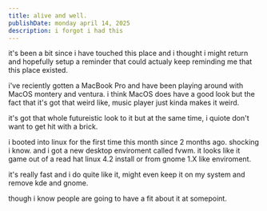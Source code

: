 ```yaml
---
title: alive and well.
publishDate: monday april 14, 2025
description: i forgot i had this
---
```



it's been a bit since i have touched this place and i thought i might return and hopefully setup a reminder that could actualy keep reminding me that this place existed.


i've reciently gotten a MacBook Pro and have been playing around with MacOS montery and ventura.
i think MacOS does have a good look but the fact that it's got that weird like, music player just kinda makes it weird.

it's got that whole futureistic look to it but at the same time, i quiote don't want to get hit with a brick.


i booted into linux for the first time this month since 2 months ago. shocking i know.
and i got a new desktop enviroment called fvwm. it looks like it game out of a read hat linux 4.2 install or from gnome 1.X like enviroment. 

it's really fast and i do quite like it, might even keep it on my system and remove kde and gnome.

though i know people are going to have a fit about it at somepoint.
